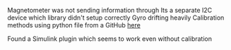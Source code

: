 Magnetometer was not sending information through
Its a separate I2C device which library didn't setup correctly
Gyro drifting heavily
Calibration methods using python file from a GitHub [here](https://github.com/jremington/ICM_20948-AHRS/tree/main)

Found a Simulink plugin which seems to work even without calibration
